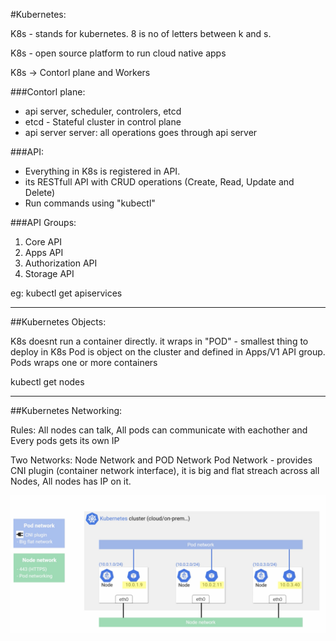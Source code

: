 #Kubernetes:

K8s - stands for kubernetes. 8 is no of letters between k and s.

K8s - open source platform to run cloud native apps

K8s -> Contorl plane and Workers

###Contorl plane:
  - api server, scheduler, controlers, etcd
  - etcd - Stateful cluster in control plane
  - api server server: all operations goes through api server

###API:
  - Everything in K8s is registered in API.
  - its RESTfull API with CRUD operations (Create, Read, Update and Delete)
  - Run commands using "kubectl"

###API Groups:
  1) Core API
  2) Apps API
  3) Authorization API
  4) Storage API


eg: kubectl get apiservices

***************************************
##Kubernetes Objects:

K8s doesnt run a container directly.
it wraps in "POD" - smallest thing to deploy in K8s
Pod is object on the cluster and defined in Apps/V1 API group.
Pods wraps one or more containers

kubectl get nodes

***************************************
##Kubernetes Networking:

Rules: All nodes can talk, All pods can communicate with eachother and Every pods gets its own IP

Two Networks:
Node Network  and POD Network
Pod Network - provides CNI plugin (container network interface), it is big and flat streach across all Nodes, All nodes has IP on it.


![](images/k8s_Networking.png)